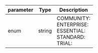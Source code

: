 | parameter | Type | Description |
| ----------- | ----------- |----------- |
| enum  |  string  | COMMUNITY: <br/>ENTERPRISE: <br/>ESSENTIAL: <br/>STANDARD: <br/>TRIAL:   |